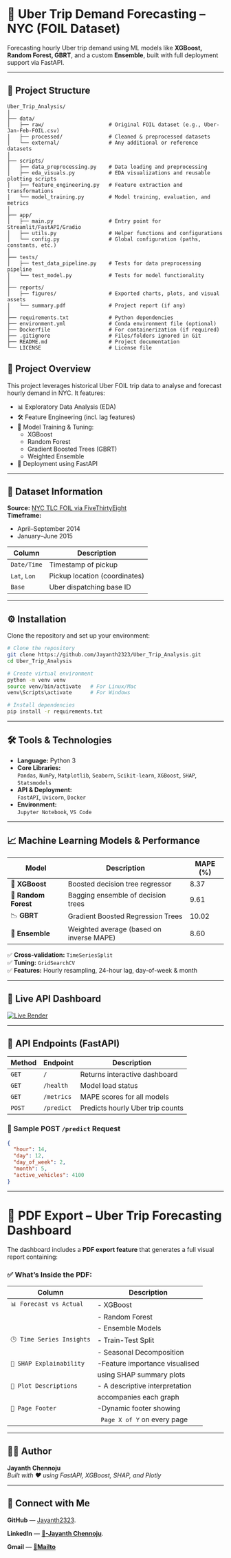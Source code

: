 # 🚕 Uber Trip Demand Forecasting – NYC (FOIL Dataset)

Forecasting hourly Uber trip demand using ML models like **XGBoost, Random Forest, GBRT**, and a custom **Ensemble**, built with full deployment support via FastAPI.

---

## 📂 Project Structure

```
Uber_Trip_Analysis/
│
├── data/
│   ├── raw/                     # Original FOIL dataset (e.g., Uber-Jan-Feb-FOIL.csv)
│   ├── processed/               # Cleaned & preprocessed datasets
│   └── external/                # Any additional or reference datasets
│
├── scripts/
│   ├── data_preprocessing.py    # Data loading and preprocessing
│   ├── eda_visuals.py           # EDA visualizations and reusable plotting scripts
│   ├── feature_engineering.py   # Feature extraction and transformations
│   └── model_training.py        # Model training, evaluation, and metrics
│
├── app/
│   ├── main.py                  # Entry point for Streamlit/FastAPI/Gradio
│   ├── utils.py                 # Helper functions and configurations
│   └── config.py                # Global configuration (paths, constants, etc.)
│
├── tests/
│   ├── test_data_pipeline.py    # Tests for data preprocessing pipeline
│   └── test_model.py            # Tests for model functionality
│
├── reports/
│   ├── figures/                 # Exported charts, plots, and visual assets
│   └── summary.pdf              # Project report (if any)
│
├── requirements.txt             # Python dependencies
├── environment.yml              # Conda environment file (optional)
├── Dockerfile                   # For containerization (if required)
├── .gitignore                   # Files/folders ignored in Git
├── README.md                    # Project documentation
└── LICENSE                      # License file
```

## 📌 Project Overview

This project leverages historical Uber FOIL trip data to analyse and forecast hourly demand in NYC. It features:

- 📊 Exploratory Data Analysis (EDA)
- 🛠️ Feature Engineering (incl. lag features)
- 🤖 Model Training & Tuning:
  - XGBoost
  - Random Forest
  - Gradient Boosted Trees (GBRT)
  - Weighted Ensemble
- 🚀 Deployment using FastAPI

---

## 📂 Dataset Information

**Source:** [NYC TLC FOIL via FiveThirtyEight](https://github.com/fivethirtyeight/uber-tlc-foil-response)  
**Timeframe:**  
- April–September 2014  
- January–June 2015  

| Column      | Description                    |
|-------------|--------------------------------|
| `Date/Time` | Timestamp of pickup            |
| `Lat`, `Lon`| Pickup location (coordinates)  |
| `Base`      | Uber dispatching base ID       |

---
## ⚙️ Installation

Clone the repository and set up your environment:

```bash
# Clone the repository
git clone https://github.com/Jayanth2323/Uber_Trip_Analysis.git
cd Uber_Trip_Analysis

# Create virtual environment
python -m venv venv
source venv/bin/activate   # For Linux/Mac
venv\Scripts\activate      # For Windows

# Install dependencies
pip install -r requirements.txt
```

---

## 🛠️ Tools & Technologies

- **Language:** Python 3
- **Core Libraries:**  
  `Pandas`, `NumPy`, `Matplotlib`, `Seaborn`, `Scikit-learn`, `XGBoost`, `SHAP`, `Statsmodels`
- **API & Deployment:**  
  `FastAPI`, `Uvicorn`, `Docker`
- **Environment:**  
  `Jupyter Notebook`, `VS Code`

---

## 📈 Machine Learning Models & Performance

| Model             | Description                            | MAPE (%) |
|------------------|----------------------------------------|----------|
| 🧠 **XGBoost**     | Boosted decision tree regressor         | 8.37     |
| 🌲 **Random Forest** | Bagging ensemble of decision trees      | 9.61     |
| 📉 **GBRT**        | Gradient Boosted Regression Trees       | 10.02    |
| 🤝 **Ensemble**    | Weighted average (based on inverse MAPE)| 8.60     |

✅ **Cross-validation:** `TimeSeriesSplit`  
✅ **Tuning:** `GridSearchCV`  
✅ **Features:** Hourly resampling, 24-hour lag, day-of-week & month

---

## 🚀 Live API Dashboard

[![Live Render](https://img.shields.io/badge/Live-Dashboard-00c853?style=for-the-badge&logo=fastapi)](https://uber-trip-analysis-7sbt.onrender.com/)

---

## 🔌 API Endpoints (FastAPI)

| Method | Endpoint      | Description                        |
|--------|---------------|------------------------------------|
| `GET`  | `/`           | Returns interactive dashboard      |
| `GET`  | `/health`     | Model load status                  |
| `GET`  | `/metrics`    | MAPE scores for all models         |
| `POST` | `/predict`    | Predicts hourly Uber trip counts   |

### 🔧 Sample POST `/predict` Request

```json
{
  "hour": 14,
  "day": 12,
  "day_of_week": 2,
  "month": 5,
  "active_vehicles": 4100
}
```

---
# 📄 PDF Export – Uber Trip Forecasting Dashboard

The dashboard includes a **PDF export feature** that generates a full visual report containing:

### ✅ What’s Inside the PDF:

| Column                   | Description                    |
|--------------------------|--------------------------------|
| `📊 Forecast vs Actual`  |- XGBoost                       |
|                          |- Random Forest                 |
|                          |- Ensemble Models               |
| `🕒 Time Series Insights`|- Train-Test Split              |
|                          |- Seasonal Decomposition        |
| `🧠 SHAP Explainability` |-Feature importance visualised  |
|                          |using SHAP summary plots        |
| `📝 Plot Descriptions`   |- A descriptive interpretation  | 
|                          |accompanies each graph          |
| `📄 Page Footer`         |-Dynamic footer showing         |
|                          |` Page X of Y` on every page    |

---


## 👨‍💻 Author

**Jayanth Chennoju**  
*Built with ❤️ using FastAPI, XGBoost, SHAP, and Plotly*

---
## 🤝 Connect with Me

**GitHub** — [Jayanth2323](https://github.com/Jayanth2323).

**LinkedIn** — [**🪪-Jayanth Chennoju**](https://linkedin.com/in/jayanth-chennoju-5a738923k/).

**Gmail** — [**📧Mailto**](mailto:jayanthchennoju@gmail.com)
